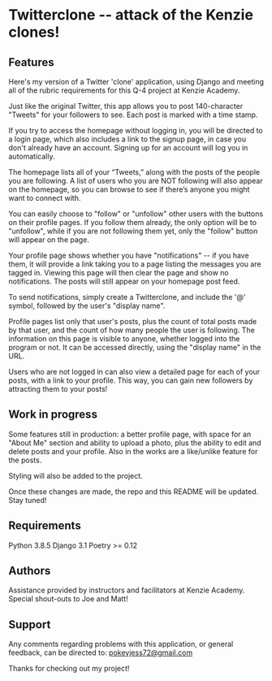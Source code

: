 # Twitterclone -- attack of the Kenzie clones!

## Features

Here's my version of a Twitter 'clone' application, using Django and meeting all of the rubric requirements for this Q-4 project at Kenzie Academy.

Just like the original Twitter, this app allows you to post 140-character "Tweets" for your followers to see. Each post is marked with a time stamp.

If you try to access the homepage without logging in, you will be directed to a login page, which also includes a link to the signup page, in case you don't already have an account. Signing up for an account will log you in automatically.

The homepage lists all of your “Tweets,” along with the posts of the people you are following. A list of users who you are NOT following will also appear on the homepage, so you can browse to see if there’s anyone you might want to connect with. 

You can easily choose to "follow" or "unfollow" other users with the buttons on their profile pages. If you follow them already, the only option will be to "unfollow", while if you are not following them yet, only the "follow" button will appear on the page.

Your profile page shows whether you have "notifications" -- if you have them, it will provide a link taking you to a page listing the messages you are tagged in. Viewing this page will then clear the page and show no notifications. The posts will still appear on your homepage post feed.

To send notifications, simply create a Twitterclone, and include the '@' symbol, followed by the user's "display name".

Profile pages list only that user's posts, plus the count of total posts made by that user, and the count of how many people the user is following. The information on this page is visible to anyone, whether logged into the program or not. It can be accessed directly, using the "display name" in the URL.

Users who are not logged in can also view a detailed page for each of your posts, with a link to your profile. This way, you can gain new followers by attracting them to your posts!

## Work in progress

Some features still in production: a better profile page, with space for an "About Me" section and ability to upload a photo, plus the ability to edit and delete posts and your profile. Also in the works are a like/unlike feature for the posts.

Styling will also be added to the project.

Once these changes are made, the repo and this README will be updated. Stay tuned!

## Requirements
Python 3.8.5
Django 3.1
Poetry >= 0.12

## Authors

Assistance provided by instructors and facilitators at Kenzie Academy. Special shout-outs to Joe and Matt!

## Support

Any comments regarding problems with this application, or general feedback, can be directed to: pokeyjess72@gmail.com

Thanks for checking out my project!
